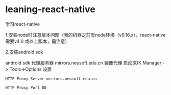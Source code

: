 # leaning-react-native
学习react-native

1.安装node时注意版本问题（我的机器之前有node环境（v0.16.x），react-native需要v4.0 或以上版本，需注意）

2.安装android sdk 

  android sdk 代理服务器 mirrors.neusoft.edu.cn 镜像代理 启动SDK Manager -> Tools->Options 设置

  `HTTP Proxy Server mirrors.neusoft.edu.cn`

  `HTTP Proxy Port 80`
